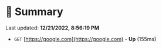 # 📖 Summary
Last updated: **12/21/2022, 8:56:19 PM**

- `GET` [https://google.com](https://google.com) - **Up** (155ms)
